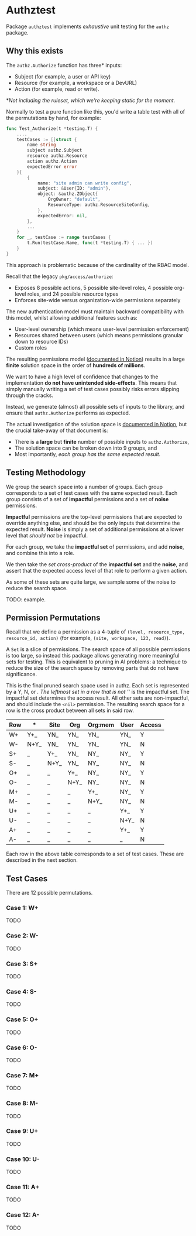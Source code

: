 # Authztest

Package `authztest` implements _exhaustive_ unit testing for the `authz` package.

## Why this exists

The `authz.Authorize` function has three* inputs:
- Subject (for example, a user or API key)
- Resource (for example, a workspace or a DevURL)
- Action (for example, read or write).

**Not including the ruleset, which we're keeping static for the moment.*

Normally to test a pure function like this, you'd write a table test with all of the permutations by hand, for example:

```go
func Test_Authorize(t *testing.T) {
    ....
    testCases := []struct {
        name string
        subject authz.Subject
        resource authz.Resource
        action authz.Action
        expectedError error
    }{
        {
            name: "site admin can write config",
            subject: &User{ID: "admin"},
            object: &authz.ZObject{
                OrgOwner: "default",
                ResourceType: authz.ResourceSiteConfig,
            },
            expectedError: nil,
        },
        ...
    }
    for _, testCase := range testCases {
        t.Run(testCase.Name, func(t *testing.T) { ... })
    }
}
```

This approach is problematic because of the cardinality of the RBAC model.

Recall that the legacy `pkg/access/authorize`:
- Exposes 8 possible actions, 5 possible site-level roles, 4 possible org-level roles, and 24 possible resource types
- Enforces site-wide versus organization-wide permissions separately

The new authentication model must maintain backward compatibility with this model, whilst allowing additional features such as:
- User-level ownership (which means user-level permission enforcement)
- Resources shared between users (which means permissions granular down to resource IDs)
- Custom roles

The resulting permissions model ([documented in Notion](https://www.notion.so/coderhq/Workspaces-V2-Authz-RBAC-24fd193386eb4cf79a282a2a69e8f917)) results in a large **finite** solution space in the order of **hundreds of millions**.

We want to have a high level of confidence that changes to the implementation **do not have unintended side-effects**.
This means that simply manually writing a set of test cases possibly risks errors slipping through the cracks.

Instead, we generate (almost) all possible sets of inputs to the library, and ensure that `authz.Authorize` performs as expected.

The actual investigation of the solution space is [documented in Notion](https://www.notion.so/coderhq/Authz-Exhaustive-Testing-7683ea694c6e4c12ab0124439916b13a), but the crucial take-away of that document is:
- There is a **large** but **finite** number of possible inputs to `authz.Authorize`,
- The solution space can be broken down into 9 groups, and
- Most importantly, *each group has the same expected result.*

## Testing Methodology


We group the search space into a number of groups. Each group corresponds to a set of test cases with the same expected result. Each group consists of a set of **impactful** permissions and a set of **noise** permissions.

**Impactful** permissions are the top-level permissions that are expected to override anything else, and should be the only inputs that determine the expected result.
**Noise** is simply a set of additional permissions at a lower level that *should not* be impactful.

For each group, we take the **impactful set** of permissions, and add **noise**, and combine this into a role. 

We then take the *set cross-product* of the **impactful set** and the **noise**, and assert that the expected access level of that role to perform a given action.

As some of these sets are quite large, we sample some of the noise to reduce the search space.

TODO: example.

## Permission Permutations

Recall that we define a permission as a 4-tuple of `(level, resource_type, resource_id, action)` (for example, `(site, workspace, 123, read)`).

A `Set` is a slice of permissions. The search space of all possible permissions is too large, so instead this package allows generating more meaningful sets for testing. This is equivalent to pruning in AI problems: a technique to reduce the size of the search space by removing parts that do not have significance.

This is the final pruned search space used in authz. Each set is represented by a Y, N, or _. The leftmost set in a row that is not '_' is the impactful set. The impactful set determines the access result. All other sets are non-impactful, and should include the `<nil>` permission. The resulting search space for a row is the cross product between all sets in said row. 


| Row | *    | Site | Org  | Org:mem | User | Access |
|-----|------|------|------|---------|------|--------|
| W+  | Y+_  | YN_  | YN_  | YN_     | YN_  | Y      |
| W-  | N+Y_ | YN_  | YN_  | YN_     | YN_  | N      |
| S+  | _    | Y+_  | YN_  | NY_     | NY_  | Y      |
| S-  | _    | N+Y_ | YN_  | NY_     | NY_  | N      |
| O+  | _    | _    | Y+_  | NY_     | NY_  | Y      |
| O-  | _    | _    | N+Y_ | NY_     | NY_  | N      |
| M+  | _    | _    | _    | Y+_     | NY_  | Y      |
| M-  | _    | _    | _    | N+Y_    | NY_  | N      |
| U+  | _    | _    | _    | _       | Y+_  | Y      |
| U-  | _    | _    | _    | _       | N+Y_ | N      |
| A+  | _    | _    | _    | _       | Y+_  | Y      |
| A-  | _    | _    | _    | _       | _    | N      |

Each row in the above table corresponds to a set of test cases. These are described in the next section.

## Test Cases

There are 12 possible permutations.

### Case 1: W+

TODO

### Case 2: W-

TODO

### Case 3: S+

TODO

### Case 4: S-

TODO

### Case 5: O+

TODO

### Case 6: O-

TODO

### Case 7: M+

TODO

### Case 8: M-

TODO

### Case 9: U+

TODO

### Case 10: U-

TODO

### Case 11: A+

TODO
### Case 12: A-

TODO
